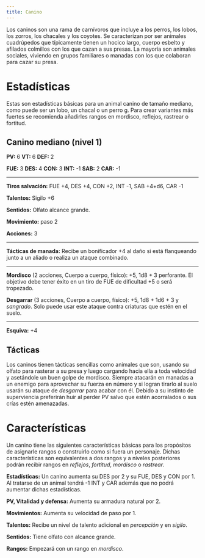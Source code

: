 ```yaml
---
title: Canino
---
```


Los caninos son una rama de carnívoros que incluye a los perros, los lobos, los zorros, los chacales y los coyotes. Se caracterizan por ser animales cuadrúpedos que típicamente tienen un hocico largo, cuerpo esbelto y afilados colmillos con los que cazan a sus presas. La mayoría son animales sociales, viviendo en grupos familiares o manadas con los que colaboran para cazar su presa. 

# Estadísticas

Estas son estadísticas básicas para un animal canino de tamaño mediano, como puede ser un lobo, un chacal o un perro g. Para crear variantes más fuertes se recomienda añadirles rangos en mordisco, reflejos, rastrear o fortitud.

## Canino mediano (nivel 1)

**PV:** 6		**VT:** 6 		**DEF:** 2

**FUE:** 3 	**DES:** 4	**CON:** 3	**INT:** -1	**SAB:** 2	**CAR:** -1

------

**Tiros salvación:** FUE +4, DES +4, CON +2, INT -1, SAB +4+d6, CAR -1

**Talentos:** Sigilo +6

**Sentidos:** Olfato alcance grande.

**Movimiento:** paso 2

**Acciones:** 3

****

**Tácticas de manada:** Recibe un bonificador +4 al daño si está flanqueando junto a un aliado o realiza un ataque combinado.

------

**Mordisco** (2 acciones, Cuerpo a cuerpo, físico): +5, 1d8 + 3 perforante. El objetivo debe tener éxito en un tiro de FUE de dificultad +5 o será tropezado.

**Desgarrar** (3 acciones, Cuerpo a cuerpo, físico): +5, 1d8 + 1d6 + 3 y *sangrado*. Solo puede usar este ataque contra criaturas que estén en el suelo.

****

**Esquiva:** +4

## Tácticas

Los caninos tienen tácticas sencillas como animales que son, usando su olfato para rasterar a su presa y luego cargando hacia ella a toda velocidad y asetándole un buen golpe de mordisco. Siempre atacarán en manadas a un enemigo para aprovechar su fuerza en número y si logran tirarlo al suelo usarán su ataque de *desgarrar* para acabar con él. Debido a su instinto de superviencia preferirán huir al perder PV salvo que estén acorralados o sus crías estén amenazadas.

# Características

Un canino tiene las siguientes características básicas para los propósitos de asignarle rangos o construirlo como si fuera un personaje. Dichas características son equivalentes a dos rangos y a niveles posteriores podrán recibir rangos en *reflejos*, *fortitud*, *mordisco* o *rastrear*.



**Estadísticas:** Un canino aumenta su DES por 2 y su FUE, DES y CON por 1. Al tratarse de un animal tendrá -1 INT y CAR además que no podrá aumentar dichas estadísticas.

**PV, Vitalidad y defensa:** Aumenta su armadura natural por 2.

**Movimientos:** Aumenta su velocidad de paso por 1.

**Talentos:** Recibe un nivel de talento adicional en *percepción* y en *sigilo*.

**Sentidos:** Tiene olfato con alcance grande.

**Rangos:** Empezará con un rango en *mordisco*.


